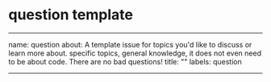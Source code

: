 # question template

---

name: question about: A template issue for topics you'd like to discuss or learn
more about. specific topics, general knowledge, it does not even need to be
about code. There are no bad questions! title: "" labels: question

---

<!--
  Make your issue easy to find:

  - milestone: the current module
  - labels: anything that will make this easier to filter
  - assign: anyone you would like help from
-->
